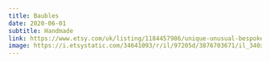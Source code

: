 ```yaml
---
title: Baubles
date: 2020-06-01
subtitle: Handmade
link: https://www.etsy.com/uk/listing/1184457986/unique-unusual-bespoke-personalised
image: https://i.etsystatic.com/34641093/r/il/97205d/3876703671/il_340x270.3876703671_cbd8.jpg
---
```

